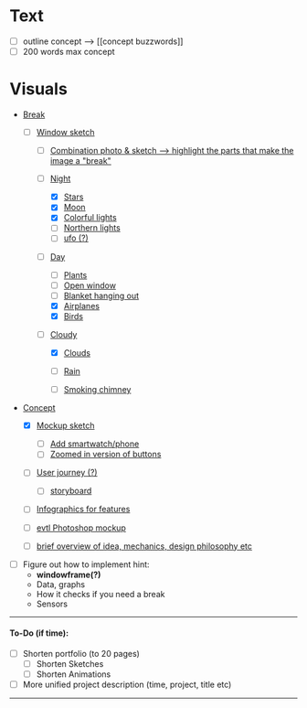 # Text
- [ ] outline concept --> [[concept buzzwords]]
- [ ] 200 words max concept

# Visuals

- <ins>Break
  - [ ] Window sketch
    - [ ] Combination photo & sketch --> highlight the parts that make the image a "break"

    - [ ] Night
        - [x] Stars
        - [x] Moon
        - [x] Colorful lights
        - [ ] Northern lights
        - [ ] ufo (?)

    - [ ] Day
        - [ ] Plants
        - [ ] Open window
        - [ ] Blanket hanging out 
        - [x] Airplanes
        - [x] Birds

    - [ ] Cloudy
        - [x] Clouds
        - [ ] Rain
        - [ ] Smoking chimney


- <ins>Concept
    - [x] Mockup sketch
        - [ ] Add smartwatch/phone
        - [ ] Zoomed in version of buttons
    - [ ] User journey (?) 
        - [ ] storyboard
    - [ ] Infographics for features 
    - [ ] evtl Photoshop mockup

    - [ ] brief overview of idea, mechanics, design philosophy etc 

- [ ] Figure out how to implement hint:
    - **windowframe(?)**
    - Data, graphs
    - How it checks if you need a break
    - Sensors

___

#### To-Do (if time):
- [ ] Shorten portfolio (to 20 pages)
    - [ ] Shorten Sketches
    - [ ] Shorten Animations
- [ ] More unified project description (time, project, title etc)
___